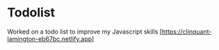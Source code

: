 # Todolist
Worked on a todo list to improve my Javascript skills
[https://clinquant-lamington-eb67bc.netlify.app]
